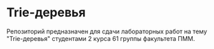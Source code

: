 # Trie-деревья

Репозиторий предназначен для сдачи лабораторных работ на тему "Trie-деревья" студентами 2 курса 61 группы факультета ПММ.

